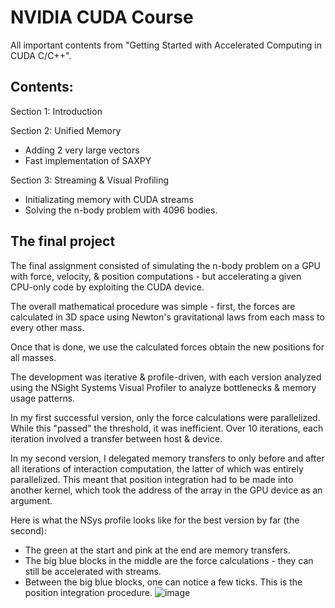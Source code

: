 # NVIDIA CUDA Course

All important contents from "Getting Started with Accelerated Computing in CUDA C/C++".

## Contents:

Section 1: Introduction

Section 2: Unified Memory
- Adding 2 very large vectors
- Fast implementation of SAXPY

Section 3: Streaming & Visual Profiling
- Initializating memory with CUDA streams
- Solving the n-body problem with 4096 bodies.

## The final project

The final assignment consisted of simulating the n-body problem on a GPU with force, velocity, & position computations - but accelerating a given CPU-only code by exploiting the CUDA device.

The overall mathematical procedure was simple - first, the forces are calculated in 3D space using Newton's gravitational laws from each mass to every other mass. 

Once that is done, we use the calculated forces obtain the new positions for all masses. 

The development was iterative & profile-driven, with each version analyzed using the NSight Systems Visual Profiler to analyze bottlenecks & memory usage patterns.

In my first successful version, only the force calculations were parallelized. While this "passed" the threshold, it was inefficient. Over 10 iterations, each iteration involved a transfer between host & device.

In my second version, I delegated memory transfers to only before and after all iterations of interaction computation, the latter of which was entirely parallelized. This meant that position integration had to be made into another kernel, which took the address of the array in the GPU device as an argument.

Here is what the NSys profile looks like for the best version by far (the second):
- The green at the start and pink at the end are memory transfers.
- The big blue blocks in the middle are the force calculations - they can still be accelerated with streams.
- Between the big blue blocks, one can notice a few ticks. This is the position integration procedure. 
![image](https://github.com/user-attachments/assets/804c3d50-5cb5-47e2-b913-24e233d151a9)

